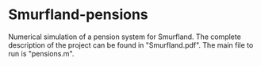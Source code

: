 # Smurfland-pensions
Numerical simulation of a pension system for Smurfland.
The complete description of the project can be found in "Smurfland.pdf". The main file to run is "pensions.m".
